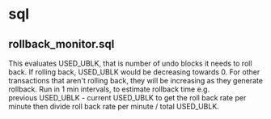# sql

## rollback_monitor.sql
This evaluates USED_UBLK, that is number of undo blocks it needs to roll back. If rolling back, USED_UBLK would be decreasing towards 0. For other transactions that aren't rolling back, they will be increasing as they generate rollback. Run in 1 min intervals, to estimate rollback time e.g. previous USED_UBLK - current USED_UBLK to get the roll back rate per minute then divide roll back rate per minute / total USED_UBLK.
